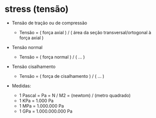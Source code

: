 # stress (tensão)

- Tensão de tração ou de compressão
    - Tensão = ( força axial ) / ( área da seção transversal/ortogonal à força axial )

- Tensão normal
     - Tensão = ( força normal ) / ( ... )

- Tensão cisalhamento
     - Tensão = ( força de cisalhamento ) / ( ... )

- Medidas:
    - 1 Pascal = Pa = N / M2 = (newtom) / (metro quadrado)
    - 1 KPa = 1.000 Pa
    - 1 MPa = 1.000.000 Pa
    - 1 GPa = 1.000.000.000 Pa 